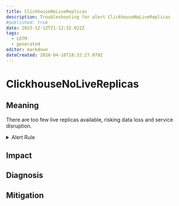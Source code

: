 ```yaml
---
title: ClickhouseNoLiveReplicas
description: Troubleshooting for alert ClickhouseNoLiveReplicas
#published: true
date: 2023-12-12T21:12:32.022Z
tags: 
  - LGTM
  - generated
editor: markdown
dateCreated: 2020-04-10T18:32:27.079Z
---
```


# ClickhouseNoLiveReplicas

## Meaning
[//]: # "Short paragraph that explains what the alert means"
There are too few live replicas available, risking data loss and service disruption.

<details>
  <summary>Alert Rule</summary>

{{% rule "clickhouse/clickhouse-internal.yml" "ClickhouseNoLiveReplicas" %}}

{{% comment %}}

```yaml
alert: ClickhouseNoLiveReplicas
expr: ClickHouseErrorMetric_TOO_FEW_LIVE_REPLICAS == 1
for: 0m
labels:
    severity: critical
annotations:
    summary: ClickHouse No Live Replicas (instance {{ $labels.instance }})
    description: |-
        There are too few live replicas available, risking data loss and service disruption.
          VALUE = {{ $value }}
          LABELS = {{ $labels }}
    runbook: https://github.com/srerun/prometheus-alerts/blob/main/content/runbooks/clickhouse-internal/ClickhouseNoLiveReplicas.md

```

{{% /comment %}}

</details>


## Impact
[//]: # "What could / will happen if the alert is not addressed"



## Diagnosis
[//]: # "Steps to take to identify the cause of the problem"



## Mitigation
[//]: # "The steps necessary to resolve the alert"
